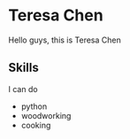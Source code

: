  # Teresa Chen

Hello guys, this is Teresa Chen

## Skills

I can do

- python
- woodworking
- cooking
 
 
 
